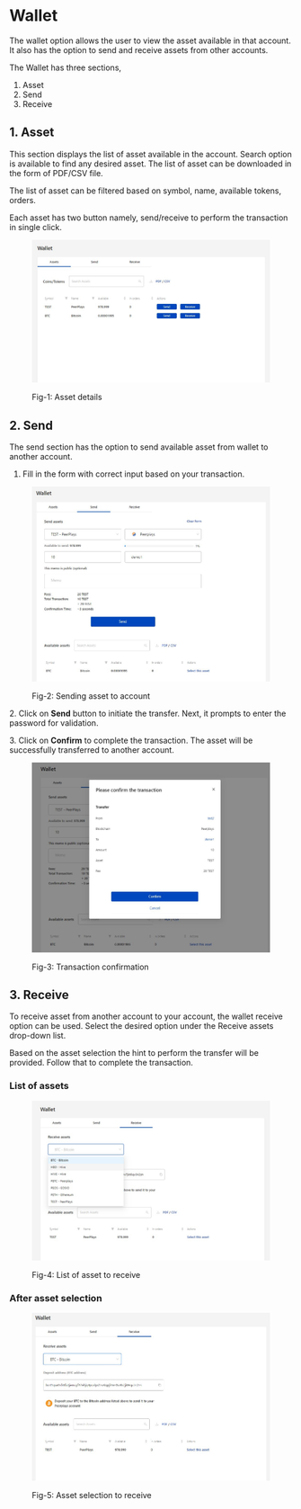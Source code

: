 # Wallet

The wallet option allows the user to view the asset available in that account. It also has the option to send and receive assets from other accounts.

The Wallet has three sections,

1. Asset
2. Send
3. Receive

## 1. Asset

This section displays the list of asset available in the account. Search option is available to find any desired asset. The list of asset can be downloaded in the form of PDF/CSV file.

The list of asset can be filtered based on symbol, name, available tokens, orders.

Each asset has two button namely, send/receive to perform the transaction in single click.&#x20;

<figure><img src="../../../.gitbook/assets/Asset (1).JPG" alt=""><figcaption><p>Fig-1: Asset details</p></figcaption></figure>

## 2. Send

The send section has the option to send available asset from wallet to another account.&#x20;

1. Fill in the form with correct input based on your transaction.

<figure><img src="../../../.gitbook/assets/Send.JPG" alt=""><figcaption><p>Fig-2: Sending asset to account</p></figcaption></figure>

2\. Click on **Send** button to initiate the transfer. Next, it prompts to enter the password for validation.

3\. Click on **Confirm** to complete the transaction. The asset will be successfully transferred to another account.

<figure><img src="../../../.gitbook/assets/send-transaction.JPG" alt=""><figcaption><p>Fig-3: Transaction confirmation</p></figcaption></figure>

## 3. Receive

To receive asset from another account to your account, the wallet receive option can be used. Select the desired option under the Receive assets drop-down list.

Based on the asset selection the hint to perform the transfer will be provided. Follow that to complete the transaction.

### List of assets

<figure><img src="../../../.gitbook/assets/Receive-asset-list.jpg" alt=""><figcaption><p>Fig-4: List of asset to receive</p></figcaption></figure>

### &#x20;After asset selection

<figure><img src="../../../.gitbook/assets/Receive.JPG" alt=""><figcaption><p>Fig-5: Asset selection to receive</p></figcaption></figure>
